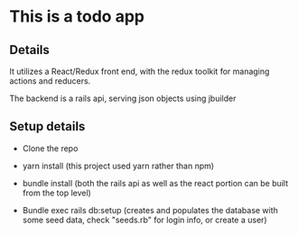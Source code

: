 # This is a todo app

## Details
It utilizes a React/Redux front end, with the redux toolkit for managing actions and reducers.

The backend is a rails api, serving json objects using jbuilder

## Setup details

* Clone the repo

* yarn install (this project used yarn rather than npm)

* bundle install (both the rails api as well as the react portion can be built from the top level)

* Bundle exec rails db:setup (creates and populates the database with some seed data, check "seeds.rb" for login info, or create a user)

